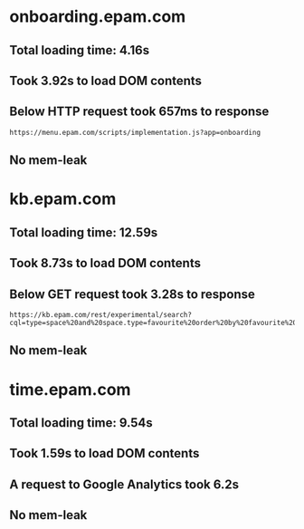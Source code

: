# onboarding.epam.com
## Total loading time: 4.16s
## Took 3.92s to load DOM contents
## Below HTTP request took 657ms to response

```
https://menu.epam.com/scripts/implementation.js?app=onboarding
```

## No mem-leak

# kb.epam.com
## Total loading time: 12.59s
## Took 8.73s to load DOM contents
## Below GET request took 3.28s to response
```
https://kb.epam.com/rest/experimental/search?cql=type=space%20and%20space.type=favourite%20order%20by%20favourite%20desc&expand=space.icon&limit=100&_=1638181818236
```

## No mem-leak

# time.epam.com
## Total loading time: 9.54s
## Took 1.59s to load DOM contents
## A request to Google Analytics took 6.2s

## No mem-leak